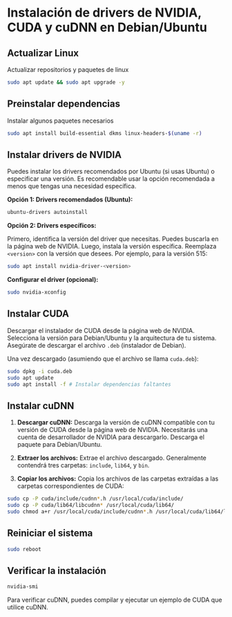 # Instalación de drivers de NVIDIA, CUDA y cuDNN en Debian/Ubuntu

## Actualizar Linux

Actualizar repositorios y paquetes de linux
```bash
sudo apt update && sudo apt upgrade -y
```

## Preinstalar dependencias

Instalar algunos paquetes necesarios
```bash
sudo apt install build-essential dkms linux-headers-$(uname -r)
```


## Instalar drivers de NVIDIA

Puedes instalar los drivers recomendados por Ubuntu (si usas Ubuntu) o especificar una versión.  Es recomendable usar la opción recomendada a menos que tengas una necesidad específica.

**Opción 1: Drivers recomendados (Ubuntu):**

```bash
ubuntu-drivers autoinstall
```

**Opción 2: Drivers específicos:**

Primero, identifica la versión del driver que necesitas. Puedes buscarla en la página web de NVIDIA.  Luego, instala la versión específica. Reemplaza `<version>` con la versión que desees.  Por ejemplo, para la versión 515:

```bash
sudo apt install nvidia-driver-<version>
```

**Configurar el driver (opcional):**
```bash
sudo nvidia-xconfig
```

## Instalar CUDA

Descargar el instalador de CUDA desde la página web de NVIDIA. Selecciona la versión para Debian/Ubuntu y la arquitectura de tu sistema.  Asegúrate de descargar el archivo `.deb` (instalador de Debian).

Una vez descargado (asumiendo que el archivo se llama `cuda.deb`):

```bash
sudo dpkg -i cuda.deb
sudo apt update
sudo apt install -f # Instalar dependencias faltantes
```

## Instalar cuDNN

1. **Descargar cuDNN:** Descarga la versión de cuDNN compatible con tu versión de CUDA desde la página web de NVIDIA. Necesitarás una cuenta de desarrollador de NVIDIA para descargarlo.  Descarga el paquete para Debian/Ubuntu.

2. **Extraer los archivos:** Extrae el archivo descargado.  Generalmente contendrá tres carpetas: `include`, `lib64`, y `bin`.

3. **Copiar los archivos:** Copia los archivos de las carpetas extraídas a las carpetas correspondientes de CUDA:

```bash
sudo cp -P cuda/include/cudnn*.h /usr/local/cuda/include/
sudo cp -P cuda/lib64/libcudnn* /usr/local/cuda/lib64/
sudo chmod a+r /usr/local/cuda/include/cudnn*.h /usr/local/cuda/lib64/libcudnn*
```

## Reiniciar el sistema

```bash
sudo reboot
```

## Verificar la instalación

```bash
nvidia-smi
```
Para verificar cuDNN, puedes compilar y ejecutar un ejemplo de CUDA que utilice cuDNN.

